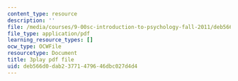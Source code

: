 ```yaml
---
content_type: resource
description: ''
file: /media/courses/9-00sc-introduction-to-psychology-fall-2011/deb566d0dab23771479646dbc027d4d4_qZdm4mpQA_8.pdf
file_type: application/pdf
learning_resource_types: []
ocw_type: OCWFile
resourcetype: Document
title: 3play pdf file
uid: deb566d0-dab2-3771-4796-46dbc027d4d4
---
```

